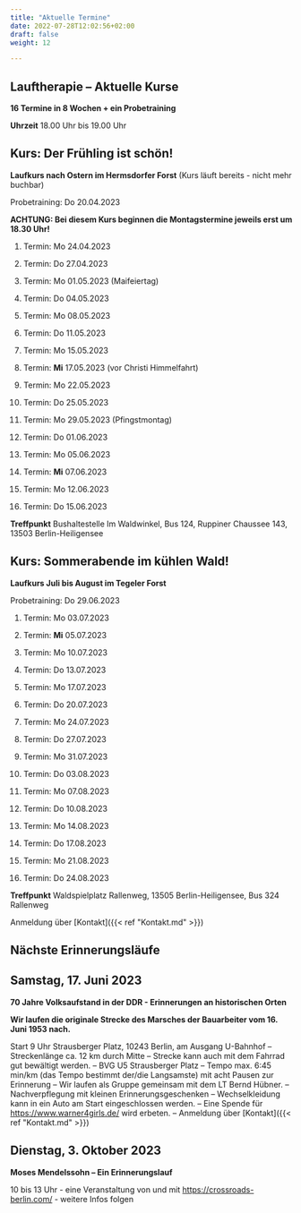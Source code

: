 ```yaml
---
title: "Aktuelle Termine"
date: 2022-07-28T12:02:56+02:00
draft: false
weight: 12

---
```



## Lauftherapie – Aktuelle Kurse 

__16 Termine in 8 Wochen + ein Probetraining__

__Uhrzeit__ 18.00 Uhr bis 19.00 Uhr


## Kurs: Der Frühling ist schön!

__Laufkurs nach Ostern im Hermsdorfer Forst__ (Kurs läuft bereits - nicht mehr buchbar)
 
Probetraining: Do 20.04.2023

__ACHTUNG: Bei diesem Kurs beginnen die Montagstermine jeweils erst um 18.30 Uhr!__

1. Termin: Mo 24.04.2023 

2. Termin: Do 27.04.2023

3. Termin: Mo 01.05.2023 (Maifeiertag)

4. Termin: Do 04.05.2023

5. Termin: Mo 08.05.2023

6. Termin: Do 11.05.2023

7. Termin: Mo 15.05.2023

8. Termin: __Mi__ 17.05.2023 (vor Christi Himmelfahrt)

9. Termin: Mo 22.05.2023

10. Termin: Do 25.05.2023

11. Termin: Mo 29.05.2023 (Pfingstmontag)

12. Termin: Do 01.06.2023

13. Termin: Mo 05.06.2023

14. Termin: __Mi__ 07.06.2023

15. Termin: Mo 12.06.2023

16. Termin: Do 15.06.2023


__Treffpunkt__ Bushaltestelle Im Waldwinkel, Bus 124, Ruppiner Chaussee 143, 13503 Berlin-Heiligensee


## Kurs: Sommerabende im kühlen Wald!

__Laufkurs Juli bis August im Tegeler Forst__
 
Probetraining: Do 29.06.2023

1. Termin: Mo 03.07.2023 

2. Termin: __Mi__ 05.07.2023

3. Termin: Mo 10.07.2023 

4. Termin: Do 13.07.2023

5. Termin: Mo 17.07.2023

6. Termin: Do 20.07.2023

7. Termin: Mo 24.07.2023

8. Termin: Do 27.07.2023 

9. Termin: Mo 31.07.2023

10. Termin: Do 03.08.2023

11. Termin: Mo 07.08.2023 

12. Termin: Do 10.08.2023

13. Termin: Mo 14.08.2023

14. Termin: Do 17.08.2023

15. Termin: Mo 21.08.2023

16. Termin: Do 24.08.2023


__Treffpunkt__ Waldspielplatz Rallenweg, 13505 Berlin-Heiligensee, Bus 324 Rallenweg


Anmeldung über [Kontakt]({{< ref "Kontakt.md" >}})



## Nächste Erinnerungsläufe 


## Samstag, 17. Juni 2023

__70 Jahre Volksaufstand in der DDR - Erinnerungen an historischen Orten__

__Wir laufen die originale Strecke des Marsches der Bauarbeiter vom 16. Juni 1953 nach.__ 

Start 9 Uhr Strausberger Platz, 10243 Berlin, am Ausgang U-Bahnhof – Streckenlänge ca. 12  km durch Mitte – Strecke kann auch mit dem Fahrrad gut bewältigt werden. – BVG U5 Strausberger Platz – Tempo max. 6:45 min/km (das Tempo bestimmt der/die Langsamste) mit acht Pausen zur Erinnerung  – Wir laufen als Gruppe gemeinsam mit dem LT Bernd Hübner. – Nachverpflegung mit kleinen Erinnerungsgeschenken – Wechselkleidung kann in ein Auto am Start eingeschlossen werden. – Eine Spende für https://www.warner4girls.de/ wird erbeten. – Anmeldung über [Kontakt]({{< ref "Kontakt.md" >}})
 
## Dienstag, 3. Oktober 2023

__Moses Mendelssohn – Ein Erinnerungslauf__

10 bis 13 Uhr - eine Veranstaltung von und mit https://crossroads-berlin.com/ - weitere Infos folgen

